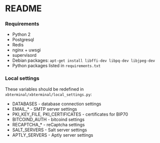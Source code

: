 # README

### Requirements

* Python 2
* Postgresql
* Redis
* nginx + uwsgi
* supervisord
* Debian packages: `apt-get install libffi-dev libpq-dev libjpeg-dev`
* Python packages listed in `requirements.txt`

### Local settings

These variables should be redefined in `xbterminal/xbterminal/local_settings.py`:

* DATABASES - database connection settings
* EMAIL_* - SMTP server settings
* PKI_KEY_FILE, PKI_CERTIFICATES - certificates for BIP70
* BITCOIND_AUTH - bitcoind settings
* RECAPTCHA_* - reCaptcha settings
* SALT_SERVERS - Salt server settings
* APTLY_SERVERS - Aptly server settings
